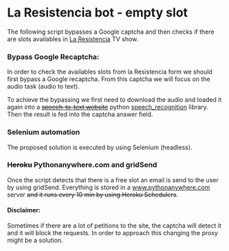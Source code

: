 # La Resistencia bot - empty slot

The following script bypasses a Google captcha and then checks if there are slots availables in [La Resistencia](https://elterrat.com/contacto/publico-la-resistencia/) TV show.

### Bypass Google Recaptcha:

In order to check the availables slots from la Resistencia form we should first bypass a Google recaptcha. From this captcha we will focus on the audio task (audio to text).

To achieve the bypassing we first need to download the audio and loaded it again into a ~~[speech-to-text website](https://speech-to-text-demo.ng.bluemix.net/)~~ python [speech_recognition](https://pypi.org/project/SpeechRecognition/) library. Then the result is fed into the captcha answer field.

### Selenium automation

The proposed solution is executed by using Selenium (headless). 

### ~~Heroku~~ Pythonanywhere.com and gridSend

Once the script detects that there is a free slot an email is send to the user by using gridSend. Everything is stored in a www.pythonanywhere.com server ~~and it runs every 10 min by using Heroku Schedulers~~.

#### Disclaimer: 

Sometimes if there are a lot of petitions to the site, the captcha will detect it and it will block the requests. In order to approach this changing the proxy might be a solution.
